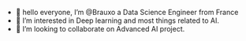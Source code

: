 - 👋 hello everyone, I’m @Brauxo a Data Science Engineer from France
- 👀 I’m interested in Deep learning and most things related to AI.
- 💞️ I’m looking to collaborate on Advanced AI project.
